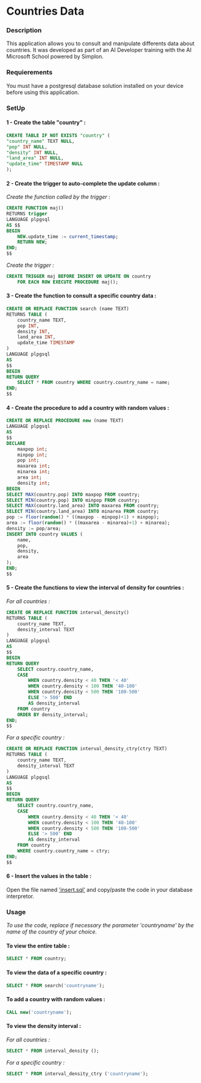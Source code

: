 # Countries Data

### Description
This application allows you to consult and manipulate differents data about countries. It was developed as part of an AI Developer training with the AI Microsoft School powered by Simplon.

### Requierements
You must have a postgresql database solution installed on your device before using this application.

### SetUp
#### 1 - Create the table "country" :
```sql
CREATE TABLE IF NOT EXISTS "country" (
"country_name" TEXT NULL,
"pop" INT NULL,
"density" INT NULL,
"land_area" INT NULL,
"update_time" TIMESTAMP NULL
);
```

#### 2 - Create the trigger to auto-complete the update column :  
*Create the function called by the trigger :*
```sql
CREATE FUNCTION maj()
RETURNS trigger
LANGUAGE plpgsql
AS $$
BEGIN
    NEW.update_time := current_timestamp;
    RETURN NEW;
END;
$$
```
*Create the trigger :*
```sql
CREATE TRIGGER maj BEFORE INSERT OR UPDATE ON country
    FOR EACH ROW EXECUTE PROCEDURE maj();
```

#### 3 - Create the function to consult a specific country data :
```sql
CREATE OR REPLACE FUNCTION search (name TEXT)
RETURNS TABLE (
    country_name TEXT,
    pop INT,
    density INT,
    land_area INT,
    update_time TIMESTAMP
)
LANGUAGE plpgsql
AS
$$
BEGIN
RETURN QUERY
    SELECT * FROM country WHERE country.country_name = name;
END;
$$
```

#### 4 - Create the procedure to add a country with random values :
```sql
CREATE OR REPLACE PROCEDURE new (name TEXT)
LANGUAGE plpgsql
AS
$$
DECLARE 
    maxpop int;
    minpop int;
    pop int;
    maxarea int;
    minarea int;
    area int;
    density int;
BEGIN
SELECT MAX(country.pop) INTO maxpop FROM country;
SELECT MIN(country.pop) INTO minpop FROM country;
SELECT MAX(country.land_area) INTO maxarea FROM country;
SELECT MIN(country.land_area) INTO minarea FROM country;
pop := floor(random() * ((maxpop - minpop)+1) + minpop);
area := floor(random() * ((maxarea - minarea)+1) + minarea);
density := pop/area;
INSERT INTO country VALUES (
    name,
    pop,
    density,
    area
);
END;
$$
```

#### 5 - Create the functions to view the interval of density for countries :
*For all countries :*
```sql
CREATE OR REPLACE FUNCTION interval_density()
RETURNS TABLE (
    country_name TEXT,
    density_interval TEXT
)
LANGUAGE plpgsql
AS
$$
BEGIN
RETURN QUERY
    SELECT country.country_name,
    CASE 
        WHEN country.density < 40 THEN '< 40'
        WHEN country.density < 100 THEN '40-100'
        WHEN country.density < 500 THEN '100-500'
        ELSE '> 500' END
        AS density_interval
    FROM country
    ORDER BY density_interval;
END;
$$
```
*For a specific country :*
```sql
CREATE OR REPLACE FUNCTION interval_density_ctry(ctry TEXT)
RETURNS TABLE (
    country_name TEXT,
    density_interval TEXT
)
LANGUAGE plpgsql
AS
$$
BEGIN
RETURN QUERY
    SELECT country.country_name,
    CASE 
        WHEN country.density < 40 THEN '< 40'
        WHEN country.density < 100 THEN '40-100'
        WHEN country.density < 500 THEN '100-500'
        ELSE '> 500' END
        AS density_interval
    FROM country
    WHERE country.country_name = ctry;
END;
$$
```

#### 6 - Insert the values in the table :  
Open the file named ['insert.sql'](https://github.com/Orkaelle/projet4/blob/develop/6_insert.sql) and copy/paste the code in your database interpretor.


### Usage
*To use the code, replace if necessary the parameter 'countryname' by the name of the country of your choice.*

#### To view the entire table :
```sql
SELECT * FROM country;
```

#### To view the data of a specific country :
```sql
SELECT * FROM search('countryname');
```

#### To add a country with random values :
```sql
CALL new('countryname');
```

#### To view the density interval :  
*For all countries :*
```sql
SELECT * FROM interval_density ();
```
*For a specific country :*
```sql
SELECT * FROM interval_density_ctry ('countryname');
```


